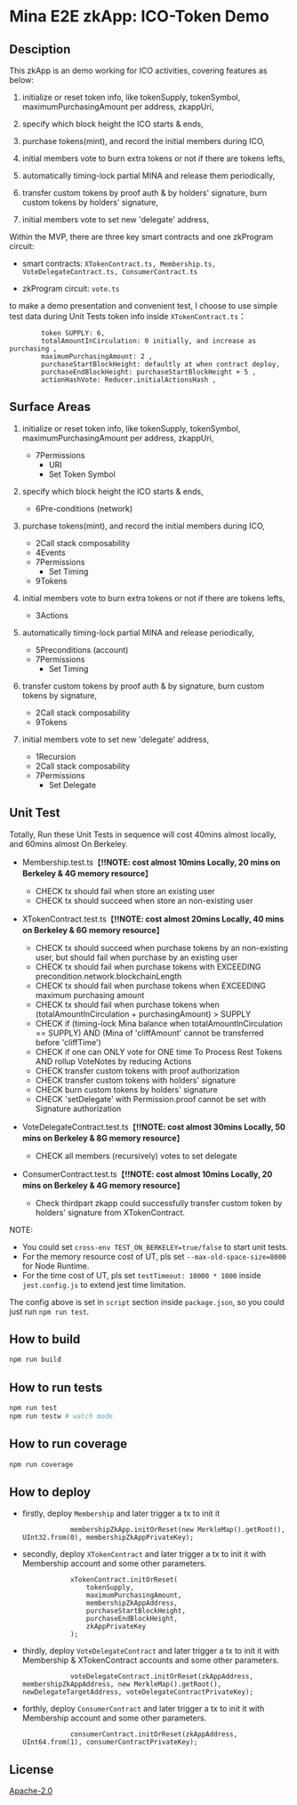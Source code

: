 # Mina E2E zkApp: ICO-Token Demo

## Desciption

This zkApp is an demo working for ICO activities, covering features as below:
1. initialize or reset token info, like tokenSupply, tokenSymbol, maximumPurchasingAmount per address, zkappUri,

2. specify which block height the ICO starts & ends,

3. purchase tokens(mint), and record the initial members during ICO,

4. initial members vote to burn extra tokens or not if there are tokens lefts,

5. automatically timing-lock partial MINA and release them periodically,

6. transfer custom tokens by proof auth & by holders' signature, burn custom tokens by holders' signature,

7. initial members vote to set new 'delegate' address,


Within the MVP, there are three key smart contracts and one zkProgram circuit:

- smart contracts: `XTokenContract.ts, Membership.ts, VoteDelegateContract.ts, ConsumerContract.ts`

- zkProgram circuit: `vote.ts`

to make a demo presentation and convenient test, I choose to use simple test data during Unit Tests
token info inside `XTokenContract.ts`：

```
		token SUPPLY: 6,
		totalAmountInCirculation: 0 initially, and increase as purchasing ,
		maximumPurchasingAmount: 2 ,
		purchaseStartBlockHeight: defaultly at when contract deploy,
		purchaseEndBlockHeight: purchaseStartBlockHeight + 5 ,
		actionHashVote: Reducer.initialActionsHash ,
```

## Surface Areas
1) initialize or reset token info, like tokenSupply, tokenSymbol, maximumPurchasingAmount per address, zkappUri,
	* 7Permissions
	  * URI
	  * Set Token Symbol

2) specify which block height the ICO starts & ends,

	* 6Pre-conditions (network)

3) purchase tokens(mint), and record the initial members during ICO,
	* 2Call stack composability
	* 4Events
	* 7Permissions
	  * Set Timing
	* 9Tokens

4) initial members vote to burn extra tokens or not if there are tokens lefts,
	* 3Actions

5) automatically timing-lock partial MINA and release periodically,
	* 5Preconditions (account)
	* 7Permissions
		* Set Timing

6) transfer custom tokens by proof auth & by signature, burn custom tokens by signature,
	* 2Call stack composability
	* 9Tokens

7) initial members vote to set new 'delegate' address,
	* 1Recursion
	* 2Call stack composability
	* 7Permissions
		* Set Delegate

## Unit Test
Totally, Run these Unit Tests in sequence will cost 40mins almost locally, and 60mins almost On Berkeley.

* Membership.test.ts【**!!NOTE: cost almost 10mins Locally, 20 mins on Berkeley & 4G memory resource**】
  	* CHECK tx should fail when store an existing user
	* CHECK tx should succeed when store an non-existing user

* XTokenContract.test.ts【**!!NOTE: cost almost 20mins Locally, 40 mins on Berkeley & 6G memory resource**】
  	* CHECK tx should succeed when purchase tokens by an non-existing user, but should fail when purchase by an existing user
  	* CHECK tx should fail when purchase tokens with EXCEEDING precondition.network.blockchainLength
  	* CHECK tx should fail when purchase tokens when EXCEEDING maximum purchasing amount
  	* CHECK tx should fail when purchase tokens when (totalAmountInCirculation + purchasingAmount) > SUPPLY
  	* CHECK if (timing-lock Mina balance when totalAmountInCirculation == SUPPLY) AND (Mina of 'cliffAmount' cannot be transferred before 'cliffTime')
  	* CHECK if one can ONLY vote for ONE time To Process Rest Tokens AND rollup VoteNotes by reducing Actions	
  	* CHECK transfer custom tokens with proof authorization
	* CHECK transfer custom tokens with holders' signature
	* CHECK burn custom tokens by holders' signature
	* CHECK 'setDelegate' with Permission.proof cannot be set with Signature authorization

* VoteDelegateContract.test.ts【**!!NOTE: cost almost 30mins Locally, 50 mins on Berkeley & 8G memory resource**】
  	* CHECK all members (recursively) votes to set delegate

* ConsumerContract.test.ts【**!!NOTE: cost almost 10mins Locally, 20 mins on Berkeley & 4G memory resource**】
    * Check thirdpart zkapp could successfully transfer custom token by holders' signature from XTokenContract.

NOTE: 
* You could set `cross-env TEST_ON_BERKELEY=true/false` to start unit tests.
* For the memory resource cost of UT, pls set `--max-old-space-size=8000` for Node Runtime.
* For the time cost of UT, pls set `testTimeout: 10000 * 1000` inside `jest.config.js` to extend jest time limitation.

The config above is set in `script` section inside `package.json`, so you could just run `npm run test`.

## How to build

```sh
npm run build
```

## How to run tests

```sh
npm run test
npm run testw # watch mode
```

## How to run coverage

```sh
npm run coverage
```

## How to deploy

* firstly, deploy `Membership` and later trigger a tx to init it
	```
				membershipZkApp.initOrReset(new MerkleMap().getRoot(), UInt32.from(0), membershipZkAppPrivateKey);
	```
* secondly, deploy `XTokenContract` and later trigger a tx to init it with Membership account and some other parameters.
	```
		        xTokenContract.initOrReset(
                    tokenSupply,
                    maximumPurchasingAmount,
                    membershipZkAppAddress,
                    purchaseStartBlockHeight,
                    purchaseEndBlockHeight,
                    zkAppPrivateKey
                );
	```
* thirdly, deploy `VoteDelegateContract` and later trigger a tx to init it with Membership & XTokenContract accounts and some other parameters.
	```
		        voteDelegateContract.initOrReset(zkAppAddress, membershipZkAppAddress, new MerkleMap().getRoot(), newDelegateTargetAddress, voteDelegateContractPrivateKey);

	```
* forthly, deploy `ConsumerContract` and later trigger a tx to init it with Membership account and some other parameters.
	```
				consumerContract.initOrReset(zkAppAddress, UInt64.from(1), consumerContractPrivateKey);
	```
## License

[Apache-2.0](LICENSE)
